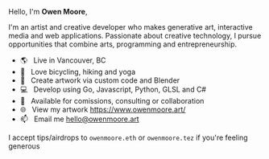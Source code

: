 Hello, I'm **Owen Moore**,

I'm an artist and creative developer who makes generative art, interactive media and web applications. Passionate about creative technology, I pursue opportunities that combine arts, programming and entrepreneurship.

- 🌎 &nbsp; Live in Vancouver, BC
- 🚴 &nbsp; Love bicycling, hiking and yoga
- 🎨 &nbsp; Create artwork via custom code and Blender
- 💻 &nbsp; Develop using Go, Javascript, Python, GLSL and C#
- 📅 &nbsp; Available for comissions, consulting or collaboration
- 🌐 &nbsp; View my artwork https://www.owenmoore.art/
- 📫 &nbsp; Email me [hello@owenmoore.art](mailto:hello@owenmoore.art)

I accept tips/airdrops to `owenmoore.eth` or `owenmoore.tez` if you're feeling generous